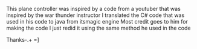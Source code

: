 This plane controller was inspired by a code from a youtuber
that was inspired by the war thunder instructor
I translated the C# code that was used in his code to java from itsmagic engine
Most credit goes to him for making the code
I just redid it using the same method he used in the code


Thanks-.+ =]
